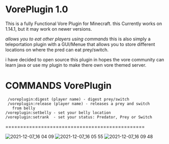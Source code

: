 # VorePlugin 1.0
This is a fully Functional Vore Plugin for Minecraft. 
this Currently works on 1.14.1, but it may work on newer versions.


*allows you to eat other players using commands*
this is also simply a teleportation plugin with a GUI/Menue that allows you to store different locations on where the pred can eat prey/switch.

i have decided to open source this plugin in hopes the vore community can learn java or use my plugin to make there own vore themed server. 


**COMMANDS**
VorePlugin 
===============================================
     /voreplugin:digest (player name) - digest prey/switch
     /voreplugin:release (player name) - releases a prey and switch 
       from belly
    /voreplugin:setbelly - set your belly location 
    /voreplugin:setrank  - set your status: Predator, Prey or Switch
===============================================

![2021-12-07_16 04 09](https://user-images.githubusercontent.com/71992765/145106299-4b7629e3-66c4-47fb-a22c-5f87916a42ac.png)
![2021-12-07_16 05 55](https://user-images.githubusercontent.com/71992765/145106304-49e13f4a-a987-4b0b-a686-3ebd212af7e0.png)
![2021-12-07_16 09 48](https://user-images.githubusercontent.com/71992765/145106723-b94b5cf0-14de-47a1-8845-f9d081ba067f.png)
